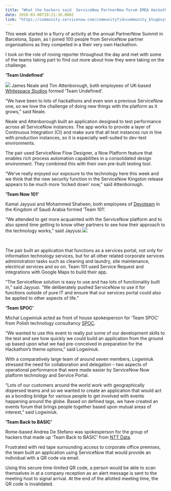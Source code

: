 ```yaml
---
title: "What the hackers said  ServiceNow PartnerNow Forum EMEA Hackathon"
date: 2018-03-06T19:21:16.000Z
link: "https://community.servicenow.com/community?id=community_blog&sys_id=8c66a837db2c9b4c2e247a9e0f961993"
---
```

<p>This week started in a flurry of activity at the annual PartnerNow Summit in Barcelona, Spain, as I joined 100 people from ServiceNow partner organisations as they competed in a their very own Hackathon.</p>
<p>I took on the role of roving reporter throughout the day and met with some of the teams taking part to find out more about how they were taking on the challenge.</p>
<p><strong>‘Team Undefined’</strong></p>
<p><img style="max-width: 100%; max-height: 480px;" src="7475e87fdbe89b4c2e247a9e0f961945.iix" /> James Neale and Tim Attenborough, both employees of UK-based <a href="https://thewhitespace.io/" rel="nofollow">Whitespace Studios</a> formed ‘Team Undefined’.</p>
<p>“We have been to lots of hackathons and even won a previous ServiceNow one, so we love the challenge of doing new things with the platform as it grows,” said Neale.</p>
<p>Neale and Attenborough built an application designed to test performance across all ServiceNow instances. The app works to provide a layer of Continuous Integration (CI) and make sure that all test instances run in line with production instances, so it is especially well-suited to dev-test environments.</p>
<p>The pair used ServiceNow Flow Designer, a Now Platform feature that enables rich process automation capabilities in a consolidated design environment. They combined this with their own pre-built testing tool.</p>
<p>“We’ve really enjoyed our exposure to the technology here this week and we think that the new security function in the ServiceNow Kingston release appears to be much more ‘locked down’ now,” said Attenborough.</p>
<p><strong>‘Team Now 101’</strong></p>
<p>Kamal Jayyusi and Mohammed Shaheen, both employees of <a href="https://www.devoteam.com/" rel="nofollow">Devoteam</a> in the Kingdom of Saudi Arabia formed ‘Team 101’.</p>
<p>“We attended to get more acquainted with the ServiceNow platform and to also spend time getting to know other partners to see how their approach to the technology works,” said Jayyusi.<img style="max-width: 100%; max-height: 480px;" src="9406e473db2c9b4c2e247a9e0f961967.iix" /></p>
<p> </p>
<p>The pair built an application that functions as a services portal, not only for information technology services, but for all other related corporate services administration tasks such as cleaning and laundry, site maintenance, electrical services and so on. Team 101 used Service Request and integrations with Google Maps to build their app.</p>
<p>“The ServiceNow solution is easy to use and has lots of functionality built in,” said Jayyusi. “We deliberately pushed ServiceNow to use it for functions outside of pure IT and ensure that our services portal could also be applied to other aspects of life.”</p>
<p><strong>‘Team SPOC’</strong></p>
<p>Michal Logwiniuk acted as front of house spokesperson for ‘Team SPOC’ from Polish technology consultancy <a href="http://spoc.pl/" rel="nofollow">SPOC</a>.</p>
<p>“We wanted to use this event to really put some of our development skills to the test and see how quickly we could build an application from the ground up based upon what we had pre-conceived in preparation for the Hackathon’s theme options,” said Logwiniuk.</p>
<p>With a comparatively large team of around seven members, Logwiniuk stressed the need for collaboration and delegation – two aspects of operational performance that were made easier by ServiceNow Now platform technology and Service Portal.</p>
<p>“Lots of our customers around the world work with geographically dispersed teams and so we wanted to create an application that would act as a bonding bridge for various people to get involved with events happening around the globe. Based on defined tags, we have created an events forum that brings people together based upon mutual areas of interest,” said Logwiniuk.</p>
<p><strong>‘Team Back to BASIC’</strong></p>
<p>Rome-based Andrea De Stefano was spokesperson for the group of hackers that made up ‘Team Back to BASIC’ from <a href="http://it.nttdata.com/home/index.html" rel="nofollow">NTT Data</a>.</p>
<p>Frustrated with red tape surrounding access to corporate office premises, the team built an application using ServiceNow that would provide an individual with a QR code via email.</p>
<p>Using this secure time-limited QR code, a person would be able to scan themselves in at a company reception as an alert message is sent to the meeting host to signal arrival. At the end of the allotted meeting time, the QR code is invalidated.</p>